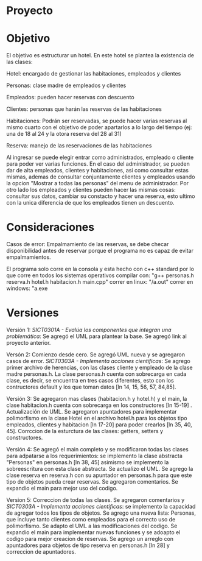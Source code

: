 # Proyecto

# Objetivo 
El objetivo es estructurar un hotel. En este hotel se plantea la existencia de las clases:

Hotel: encargado de gestionar las habitaciones, empleados y clientes

Personas: clase madre de empleados y clientes

Empleados: pueden hacer reservas con descuento

Clientes: personas que harán las reservas de las habitaciones

Habitaciones: Podrán ser reservadas, se puede hacer varias reservas al mismo cuarto con el objetivo de poder apartarlos a lo largo del tiempo (ej: una de 18 al 24 y la otora reserva del 28 al 31)

Reserva: manejo de las reservaciones de las habitaciones

Al ingresar se puede elegir entrar como administrados, empleado o cliente para poder ver varias funciones. En el caso del administrador, se pueden dar de alta empleados, clientes y habitaciones, asi como consultar estas mismas, ademas de consultar conjuntamente clientes y empleados usando la opcion "Mostrar a todas las personas" del menu de administrador. Por otro lado los empleados y clientes pueden hacer las mismas cosas: consultar sus datos, cambiar su constacto y hacer una reserva, esto ultimo con la unica diferencia de que los empleados tienen un descuento.

# Consideraciones
Casos de error: Empalmamiento de las reservas, se debe checar disponibilidad antes de reservar porque el programa no es capaz de evitar empalmamientos.

El programa solo corre en la consola y esta hecho con c++ standard por lo que corre en todos los sistemas operativos
compilar con: "g++ personas.h reserva.h hotel.h habitacion.h main.cpp"
correr en linux: "/a.out"
correr en windows: "a.exe

# Versiones
Versión 1: _SICT0301A - Evalúa los componentes que integran una problemática_: Se agregó el UML para plantear la base. Se agregó link al proyecto anterior.

Versón 2: Comienzo desde cero. Se agregó UML nueva y se agregaron casos de error. _SICT0303A - Implementa acciones científicas_: Se agrego primer archivo de herencias, con las clases cliente y empleado de la clase madre personas.h. La clase personas.h cuenta con sobrecarga en cada clase, es decir, se encuentra en tres casos diferentes, esto con los contructores default y los que toman datos [ln 14, 15, 56, 57, 84,85]. 

Versión 3: Se agregaron mas clases (habitacion.h y hotel.h) y el main, la clase habitacion.h cuenta con sobrecarga en los constructores [ln 15-19] . Actualización de UML. Se agregaron apuntadores para implementar polimorfismo en la clase Hotel en el archivo hotel.h para los objetos tipo empleados, clientes y habitacion [ln 17-20] para poder crearlos [ln 35, 40, 45]. Corrccion de la esturctura de las clases: getters, setters y constructores.

Versión 4: Se agregó el main completo y se modificaron todas las clases para adpatarse a los requerimientos: se implemento la clase abstracta "Personas" en personas.h [ln 38, 45] asimismo se implemento la sobreescritura con esta clase abstracta. Se actualizo el UML. Se agrego la clase reserva en reserva.h con su apuntador en personas.h para que este tipo de objetos pueda crear reservas. Se agregaron comentarios. Se expandio el main para mejor uso del codigo.

Version 5: Correccion de todas las clases. Se agregaron comentarios y  _SICT0303A - Implementa acciones científicas_: se implemento la capacidad de agregar todos los tipos de objetos. Se agrego una nueva lista: Personas, que incluye tanto clientes como empleados para el correcto uso de polimorfismo. Se adapto el UML a las modificaciones del codigo. Se expandio el main para implementar nuevas funciones y se adoapto el codigo para mejor creacion de reservas. Se agrego un arreglo con apuntadores para objetos de tipo reserva en personas.h [ln 28] y correccion de apuntadores.
